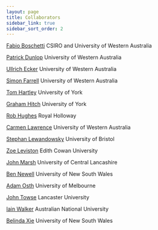 ```yaml
---
layout: page
title: Collaborators
sidebar_link: true
sidebar_sort_order: 2
---
```


<!-- Global site tag (gtag.js) - Google Analytics -->
<script async src="https://www.googletagmanager.com/gtag/js?id=UA-127807240-1"></script>
<script>
  window.dataLayer = window.dataLayer || [];
  function gtag(){dataLayer.push(arguments);}
  gtag('js', new Date());

  gtag('config', 'UA-127807240-1');
</script>

<p> <a href="https://people.csiro.au/B/F/Fabio-Boschetti">Fabio Boschetti</a> CSIRO and University of Western Australia </p>
<p> <a href="https://research-repository.uwa.edu.au/en/persons/patrick-dunlop">Patrick Dunlop</a> University of Western Australia </p>
<p> <a href="https://www.emc-lab.org">Ullrich Ecker</a> University of Western Australia </p>
<p> <a href="http://psy-farrell.github.io">Simon Farrell</a> University of Western Australia </p>
<p> <a href="http://www.york.ac.uk/psychology/staff/faculty/th512/">Tom Hartley</a> University of York </p>
<p> <a href="http://www.york.ac.uk/psychology/staff/faculty/gjh3/">Graham Hitch</a> University of York </p>
<p> <a href="http://pure.rhul.ac.uk/portal/en/persons/rob-hughes(c7912f97-8990-4775-862f-bb1060e85d9e).html">Rob Hughes</a> Royal Holloway </p>
<p> <a href="https://research-repository.uwa.edu.au/en/persons/carmen-lawrence">Carmen Lawrence</a> University of Western Australia </p>
<p> <a href="http://www.bris.ac.uk/expsych/people/stephan-lewandowsky/.html">Stephan Lewandowsky</a> University of Bristol 
</p>
<p> <a href="https://www.ecu.edu.au/schools/arts-and-humanities/staff/profiles/post-doctoral-research-fellow/dr-zoe-leviston">Zoe Leviston</a> Edith Cowan University </p>
<p> <a href="https://www.uclan.ac.uk/staff_profiles/dr_john_everett_marsh.php">John Marsh</a> University of Central Lancashire </p>
<p> <a href="http://www2.psy.unsw.edu.au/Users/BNewell/">Ben Newell</a> University of New South Wales </p>
<p> <a href="https://adamosth.com">Adam Osth</a> University of Melbourne </p>
<p> <a href="https://www.lancaster.ac.uk/people-profiles/john-towse">John Towse</a> Lancaster University </p>
<p> <a href="https://psychology.anu.edu.au/people/academics/professor-iain-walker">Iain Walker</a> Australian National University </p>
<p> <a href="https://www.researchgate.net/profile/Belinda_Xie">Belinda Xie</a> University of New South Wales </p>